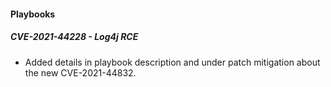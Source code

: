 
#### Playbooks
##### CVE-2021-44228 - Log4j RCE
- Added details in playbook description and under patch mitigation about the new CVE-2021-44832.
